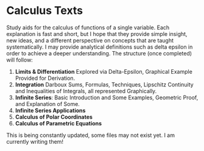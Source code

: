 # Calculus Texts
Study aids for the calculus of functions of a single variable. Each explanation is fast and short, but I hope that they provide simple insight, new ideas, and a different perspective on concepts that are taught systematically. I may provide analytical definitions such as delta epsilon in order to achieve a deeper understanding.
The structure (once completed) will follow: 
1. **Limits & Differentiation** Explored via Delta-Epsilon, Graphical Example Provided for Derivation. 
2. **Integration** Darboux Sums, Formulas, Techniques, Lipschitz Continuity and Inequalities of Integrals, all represented Graphically. 
3. **Infinite Series**: Basic Introduction and Some Examples, Geometric Proof, and Explanation of Some.
4. **Infinite Series Applications**
5. **Calculus of Polar Coordinates**
6. **Calculus of Parametric Equations**

This is being constantly updated, some files may not exist yet. I am currently writing them! 
